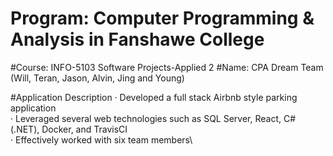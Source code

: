 # Program: Computer Programming & Analysis in Fanshawe College
#Course: INFO-5103 Software Projects-Applied 2
#Name: CPA Dream Team (Will, Teran, Jason, Alvin, Jing and Young)

#Application Description
· Developed a full stack Airbnb style parking application\
· Leveraged several web technologies such as SQL Server, React, C# (.NET), Docker, and TravisCI\
· Effectively worked with six team members\
